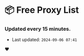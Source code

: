 # :package: Free Proxy List
### Updated every 15 minutes.

- Last updated: `2024-09-06 07:41`

:heart:
